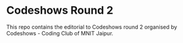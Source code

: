 # Codeshows Round 2

This repo contains the editorial to Codeshows round 2 organised by Codeshows - Coding Club of MNIT Jaipur.
